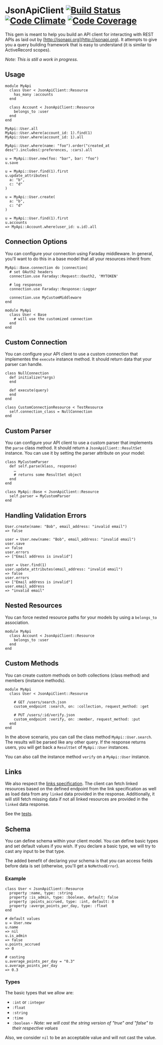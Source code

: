 # JsonApiClient [![Build Status](https://travis-ci.org/chingor13/json_api_client.png)](https://travis-ci.org/chingor13/json_api_client) [![Code Climate](https://codeclimate.com/github/chingor13/json_api_client.png)](https://codeclimate.com/github/chingor13/json_api_client) [![Code Coverage](https://codeclimate.com/github/chingor13/json_api_client/coverage.png)](https://codeclimate.com/github/chingor13/json_api_client)

This gem is meant to help you build an API client for interacting with REST APIs as laid out by [http://jsonapi.org](http://jsonapi.org). It attempts to give you a query building framework that is easy to understand (it is similar to ActiveRecord scopes).

*Note: This is still a work in progress.*

## Usage

```
module MyApi
  class User < JsonApiClient::Resource
    has_many :accounts
  end
  
  class Account < JsonApiClient::Resource
  	belongs_to :user
  end
end

MyApi::User.all
MyApi::User.where(account_id: 1).find(1)
MyApi::User.where(account_id: 1).all

MyApi::User.where(name: "foo").order("created_at desc").includes(:preferences, :cars).all

u = MyApi::User.new(foo: "bar", bar: "foo")
u.save

u = MyApi::User.find(1).first
u.update_attributes(
  a: "b",
  c: "d"
)

u = MyApi::User.create(
  a: "b",
  c: "d"
)

u = MyApi::User.find(1).first
u.accounts
=> MyApi::Account.where(user_id: u.id).all
```

## Connection Options

You can configure your connection using Faraday middleware. In general, you'll want 
to do this in a base model that all your resources inherit from:

```
MyApi::Base.connection do |connection|
  # set OAuth2 headers
  connection.use Faraday::Request::Oauth2, 'MYTOKEN'

  # log responses
  connection.use Faraday::Response::Logger

  connection.use MyCustomMiddleware
end

module MyApi
  class User < Base
    # will use the customized connection
  end
end
```

## Custom Connection

You can configure your API client to use a custom connection that implementes the `execute` instance method. It should return data that your parser can handle.

```
class NullConnection
  def initialize(*args)
  end

  def execute(query)
  end
end

class CustomConnectionResource < TestResource
  self.connection_class = NullConnection
end

```

## Custom Parser

You can configure your API client to use a custom parser that implements the `parse` class method.  It should return a `JsonApiClient::ResultSet` instance. You can use it by setting the parser attribute on your model:

```
class MyCustomParser
  def self.parse(klass, response)
  	…
  	# returns some ResultSet object
  end
end

class MyApi::Base < JsonApiClient::Resource
  self.parser = MyCustomParser
end
```

## Handling Validation Errors

```
User.create(name: "Bob", email_address: "invalid email")
=> false

user = User.new(name: "Bob", email_address: "invalid email")
user.save
=> false
user.errors
=> ["Email address is invalid"]

user = User.find(1)
user.update_attributes(email_address: "invalid email")
=> false
user.errors
=> ["Email address is invalid"]
user.email_address
=> "invalid email"
```

## Nested Resources

You can force nested resource paths for your models by using a `belongs_to` association.

```
module MyApi
  class Account < JsonApiClient::Resource
  	belongs_to :user
  end
end
```

## Custom Methods

You can create custom methods on both collections (class method) and members (instance methods).

```
module MyApi
  class User < JsonApiClient::Resource
  
  	# GET /users/search.json
  	custom_endpoint :search, on: :collection, request_method: :get
  	
  	# PUT /users/:id/verify.json
  	custom_endpoint :verify, on: :member, request_method: :put
  end
end
```

In the above scenario, you can call the class method `MyApi::User.search`.  The results will be parsed like any other query.  If the response returns users, you will get back a `ResultSet` of `MyApi::User` instances.

You can also call the instance method `verify` on a `MyApi::User` instance.

## Links

We also respect the [links specification](http://jsonapi.org/format/#document-structure-resource-relationships). The client can fetch linked resources based on the defined endpoint from the link specification as well as load data from any `linked` data provided in the response. Additionally, it will still fetch missing data if not all linked resources are provided in the `linked` data response.

See the [tests](https://github.com/chingor13/json_api_client/blob/master/test/unit/links_test.rb).

## Schema

You can define schema within your client model. You can define basic types and set default values if you wish. If you declare a basic type, we will try to cast any input to be that type. 

The added benefit of declaring your schema is that you can access fields before data is set (otherwise, you'll get a `NoMethodError`).

### Example

```
class User < JsonApiClient::Resource
  property :name, type: :string
  property :is_admin, type: :boolean, default: false
  property :points_accrued, type: :int, default: 0
  property :averge_points_per_day, type: :float
end

# default values
u = User.new
u.name
=> nil
u.is_admin
=> false
u.points_accrued
=> 0

# casting
u.average_points_per_day = "0.3"
u.average_points_per_day
=> 0.3

```

### Types

The basic types that we allow are:

* `:int` or `:integer`
* `:float`
* `:string`
* `:time`
* `:boolean` - *Note: we will cast the string version of "true" and "false" to their respective values*

Also, we consider `nil` to be an acceptable value and will not cast the value.
